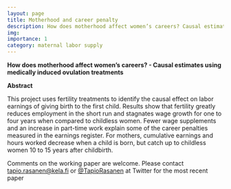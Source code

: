 ```yaml
---
layout: page
title: Motherhood and career penalty 
description: How does motherhood affect women’s careers? Causal estimates using medically induced ovulation treatments
img:
importance: 1
category: maternal labor supply
---
```


**How does motherhood affect women’s careers? - Causal estimates using medically induced ovulation treatments**

**Abstract**

This project uses fertility treatments to identify the causal effect on labor earnings of giving birth to the first child. Results show that fertility greatly reduces employment in the short run and stagnates wage growth for one to four years when compared to childless women. Fewer wage supplements and an increase in part-time work explain some of the career penalties measured in the earnings register. For mothers, cumulative earnings and hours worked decrease when a child is born, but catch up to childless women 10 to 15 years after childbirth.

Comments on the working paper are welcome. Please contact [tapio.rasanen@kela.fi](mailto:tapio.rasanen@kela.fi) or [@TapioRasanen](https://twitter.com/tapiorasanen) at Twitter for the most recent paper